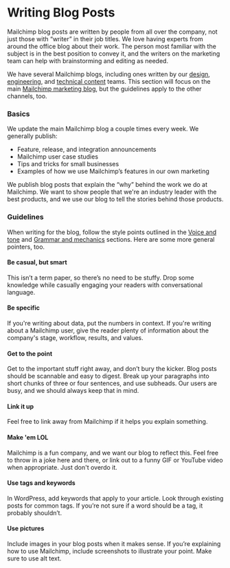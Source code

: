 # Writing Blog Posts

Mailchimp blog posts are written by people from all over the company, not just those with “writer” in their job titles. We love having experts from around the office blog about their work. The person most familiar with the subject is in the best position to convey it, and the writers on the marketing team can help with brainstorming and editing as needed.

We have several Mailchimp blogs, including ones written by our [design](http://creative.mailchimp.com/), [engineering](http://devs.mailchimp.com/blog/), and [technical content](http://docmakers.mailchimp.com/) teams. This section will focus on the main [Mailchimp marketing blog](http://blog.mailchimp.com/), but the guidelines apply to the other channels, too.

### Basics

We update the main Mailchimp blog a couple times every week. We generally publish:

* Feature, release, and integration announcements
* Mailchimp user case studies
* Tips and tricks for small businesses
* Examples of how we use Mailchimp’s features in our own marketing

We publish blog posts that explain the “why” behind the work we do at Mailchimp. We want to show people that we're an industry leader with the best products, and we use our blog to tell the stories behind those products.

### Guidelines

When writing for the blog, follow the style points outlined in the [Voice and tone](https://github.com/nebali/content-style-guide/blob/master/02-voice-and-tone.html.md) and [Grammar and mechanics](https://github.com/nebali/content-style-guide/blob/master/04-grammar-and-mechanics.html.md) sections. Here are some more general pointers, too.

#### Be casual, but smart

This isn’t a term paper, so there’s no need to be stuffy. Drop some knowledge while casually engaging your readers with conversational language.

#### Be specific

If you're writing about data, put the numbers in context. If you're writing about a Mailchimp user, give the reader plenty of information about the company's stage, workflow, results, and values.

#### Get to the point

Get to the important stuff right away, and don’t bury the kicker. Blog posts should be scannable and easy to digest. Break up your paragraphs into short chunks of three or four sentences, and use subheads. Our users are busy, and we should always keep that in mind.

#### Link it up

Feel free to link away from Mailchimp if it helps you explain something.

#### Make 'em LOL

Mailchimp is a fun company, and we want our blog to reflect this. Feel free to throw in a joke here and there, or link out to a funny GIF or YouTube video when appropriate. Just don't overdo it.

#### Use tags and keywords

In WordPress, add keywords that apply to your article. Look through existing posts for common tags. If you’re not sure if a word should be a tag, it probably shouldn’t.

#### Use pictures

Include images in your blog posts when it makes sense. If you’re explaining how to use Mailchimp, include screenshots to illustrate your point. Make sure to use alt text.

